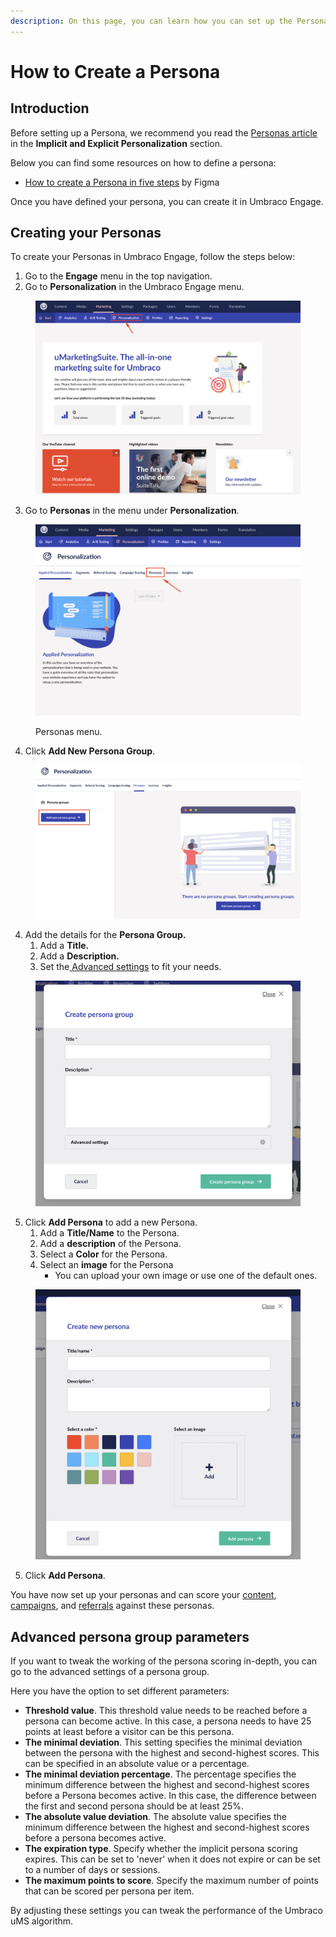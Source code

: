 ```yaml
---
description: On this page, you can learn how you can set up the Personas in Umbraco Engage.
---
```


# How to Create a Persona

## Introduction

Before setting up a Persona, we recommend you read the [Personas article](../marketers-and-editors/personalization/implicit-and-explicit-personalization/setting-up-personas.md) in the **Implicit and Explicit Personalization** section.

Below you can find some resources on how to define a persona:

* [How to create a Persona in five steps](https://www.figma.com/resource-library/how-to-create-a-persona/) by Figma

Once you have defined your persona, you can create it in Umbraco Engage.

## Creating your Personas

To create your Personas in Umbraco Engage, follow the steps below:

1. Go to the **Engage** menu in the top navigation.
2. Go to **Personalization** in the Umbraco Engage menu.

<figure><img src="../.gitbook/assets/image (5) (1).png" alt=""><figcaption></figcaption></figure>

3. Go to **Personas** in the menu under **Personalization**.

<figure><img src="../.gitbook/assets/image (7).png" alt="Personas menu."><figcaption><p>Personas menu.</p></figcaption></figure>

4. Click **Add New Persona Group**.

<figure><img src="../.gitbook/assets/image (1) (1).png" alt=""><figcaption></figcaption></figure>

4. Add the details for the **Persona Group.**
   1. Add a **Title.**
   2. Add a **Description.**
   3. Set the[ Advanced settings](get-started-with-personas-and-personalization.md#advanced-persona-group-parameters) to fit your needs.

<figure><img src="../.gitbook/assets/image (2) (1).png" alt=""><figcaption></figcaption></figure>

5. Click **Add Persona** to add a new Persona.
   1. Add a **Title/Name** to the Persona.
   2. Add a **description** of the Persona.
   3. Select a **Color** for the Persona.
   4. Select an **image** for the Persona
      * You can upload your own image or use one of the default ones.

<figure><img src="../.gitbook/assets/image (3) (1).png" alt=""><figcaption></figcaption></figure>

5. Click **Add Persona**.

You have now set up your personas and can score your [content](../../../personalization/implicit-personalization-scoring-explained/content-scoring/), [campaigns](../../../personalization/implicit-personalization-scoring-explained/campaign-scoring/), and [referrals](../../../personalization/implicit-personalization-scoring-explained/referral-scoring/) against these personas.

## Advanced persona group parameters

If you want to tweak the working of the persona scoring in-depth, you can go to the advanced settings of a persona group.

Here you have the option to set different parameters:

* **Threshold value**. This threshold value needs to be reached before a persona can become active. In this case, a persona needs to have 25 points at least before a visitor can be this persona.
* **The minimal deviation**. This setting specifies the minimal deviation between the persona with the highest and second-highest scores. This can be specified in an absolute value or a percentage.
* **The minimal deviation percentage**. The percentage specifies the minimum difference between the highest and second-highest scores before a Persona becomes active. In this case, the difference between the first and second persona should be at least 25%.
* **The absolute value deviation**. The absolute value specifies the minimum difference between the highest and second-highest scores before a persona becomes active.
* **The expiration type**. Specify whether the implicit persona scoring expires. This can be set to 'never' when it does not expire or can be set to a number of days or sessions.
* **The maximum points to score**. Specify the maximum number of points that can be scored per persona per item.

By adjusting these settings you can tweak the performance of the Umbraco uMS algorithm.
